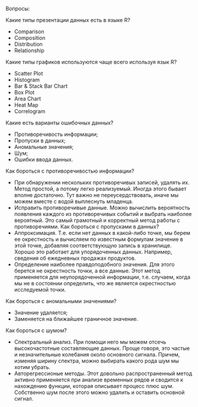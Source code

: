 Вопросы:

Какие типы презентации данных есть в языке R?
- Comparison
- Composition
- Distribution
- Relationship

Какие типы графиков используются чаще всего используя язык R?
- Scatter Plot
- Histogram
- Bar & Stack Bar Chart
- Box Plot
- Area Chart
- Heat Map
- Correlogram

Какие есть варианты ошибочных данных?
- Противоречивость информации;
- Пропуски в данных;
- Аномальные значения;
- Шум;
- Ошибки ввода данных.

Как бороться с противоречивостью информации?
- При обнаружении нескольких противоречивых записей, удалять их. Метод простой, а потому легко реализуемый. Иногда этого бывает вполне достаточно. Тут важно не переусердствовать, иначе мы можем вместе с водой выплеснуть младенца.
- Исправить противоречивые данные. Можно вычислить вероятность появления каждого из противоречивых событий и выбрать наиболее вероятный. Это самый грамотный и корректный метод работы с противоречиями.
Как бороться с пропусками в данных?
- Аппроксимация. Т.е. если нет данных в какой-либо точке, мы берем ее окрестность и вычисляем по известным формулам значение в этой точке, добавляя соответствующую запись в хранилище. Хорошо это работает для упорядоченных данных. Например, сведения об ежедневных продажах продуктов.
- Определение наиболее правдоподобного значения. Для этого берется не окрестность точки, а все данные. Этот метод применяется для неупорядоченной информации, т.е. случаем, когда мы не в состоянии определить, что же является окрестностью исследуемой точки.

Как бороться с аномальными значениями?
- Значение удаляется;
- Заменяется на ближайшее граничное значение.

Как бороться с шумом?
- Спектральный анализ. При помощи него мы можем отсечь высокочастотные составляющие данных. Проще говоря, это частые и незначительные колебания около основного сигнала. Причем, изменяя ширину спектра, можно выбирать какого рода шум мы хотим убрать.
- Авторегрессионые методы. Этот довольно распространенный метод активно применяется при анализе временных рядов и сводится к нахождению функции, которая описывает процесс плюс шум. Собственно шум после этого можно удалить и оставить основной сигнал.
